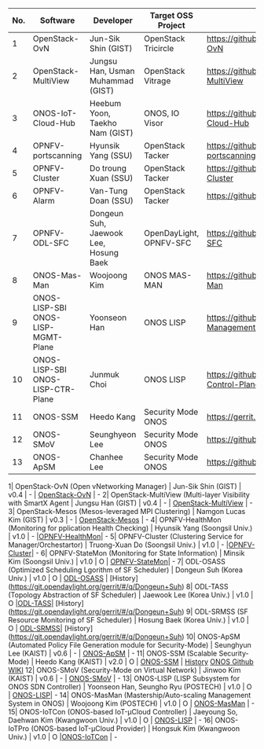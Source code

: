 No. | Software | Developer | Target OSS Project | Github Repository | 
----|----------|-----------|--------------------|-------------------|
1| OpenStack-OvN | Jun-Sik Shin (GIST) | OpenStack Tricircle | https://github.com/K-OpenNet/OpenStack-OvN |
2| OpenStack-MultiView | Jungsu Han, Usman Muhammad (GIST) | OpenStack Vitrage | https://github.com/K-OpenNet/OpenStack-MultiView |
3| ONOS-IoT-Cloud-Hub | Heebum Yoon, Taekho Nam (GIST) | ONOS, IO Visor | https://github.com/K-OpenNet/ONOS-IoT-Cloud-Hub |
4| OPNFV-portscanning | Hyunsik Yang (SSU) | OpenStack Tacker | https://github.com/K-OpenNet/OPNFV-portscanning |
5| OPNFV-Cluster | Do troung Xuan (SSU) | OpenStack Tacker | https://github.com/K-OpenNet/OPNFV-Cluster |
6| OPNFV-Alarm | Van-Tung Doan (SSU) | OpenStack Tacker | https://github.com/K-OpenNet/OPNFV-Alarm |
7| OPNFV-ODL-SFC | Dongeun Suh, Jaewook Lee, Hosung Baek | OpenDayLight, OPNFV-SFC | https://github.com/K-OpenNet/OPNFV-ODL-SFC |
8| ONOS-Mas-Man | Woojoong Kim | ONOS MAS-MAN | https://github.com/K-OpenNet/ONOS-MAS-Man |
9| ONOS-LISP-SBI ONOS-LISP-MGMT-Plane | Yoonseon Han| ONOS LISP | https://github.com/K-OpenNet/ONOS-LISP-Management-Plane |
10| ONOS-LISP-SBI ONOS-LISP-CTR-Plane | Junmuk Choi | ONOS LISP | https://github.com/K-OpenNet/ONOS-LISP-Control-Plane |
11| ONOS-SSM | Heedo Kang | Security Mode ONOS | https://gerrit.onosproject.org/#/q/Heedo+Kang |
12| ONOS-SMoV | Seunghyeon Lee | Security Mode ONOS | https://github.com/K-OpenNet/ONOS-SMoV |
13| ONOS-ApSM | Chanhee Lee | Security Mode ONOS | https://github.com/K-OpenNet/ONOS-ApSM |

1| OpenStack-OvN (Open vNetworking Manager) | Jun-Sik Shin (GIST) | v0.4 | - | [OpenStack-OvN](https://github.com/K-OpenNet/OpenStack-OvN) | - 
2| OpenStack-MultiView (Multi-layer Visibility with SmartX Agent | Jungsu Han (GIST) | v0.4 | - | [OpenStack-MultiView](https://github.com/K-OpenNet/OpenStack-MultiView) | - 
3| OpenStack-Mesos (Mesos-leveraged MPI Clustering) | Namgon Lucas Kim (GIST) | v0.3 | - | [OpenStack-Mesos](https://github.com/K-OpenNet/OpenStack-Mesos) | -
4| OPNFV-HealthMon (Monitoring for pplication Health Checking) | Hyunsik Yang (Soongsil Univ.) | v1.0	| - |[OPNFV-HealthMon](https://github.com/K-OpenNet/OPNFV-HealthMon)| -
5| OPNFV-Cluster (Clustering Service for Manager/Orchestartor) | Truong-Xuan Do (Soongsil Univ.) | v1.0 | - |[OPNFV-Cluster](https://github.com/K-OpenNet/OPNFV-Cluster)| - 
6| OPNFV-StateMon (Monitoring for State Information) | Minsik Kim (Soongsil Univ.) | v1.0 | O | [OPNFV-StateMon](https://github.com/K-OpenNet/OPNFV-StateMon)| - 
7| ODL-OSASS (Optimized Scheduling Lgorithm of SF Scheduler) | Dongeun Suh (Korea Univ.) | v1.0 | O | [ODL-OSASS](https://github.com/K-OpenNet/ODL-OSASS) | [History] (https://git.opendaylight.org/gerrit/#/q/Dongeun+Suh) 
8| ODL-TASS (Topology Abstraction of SF Scheduler) | Jaewook Lee (Korea Univ.) | v1.0 | O |[ODL-TASS](https://github.com/K-OpenNet/ODL-TASS)| [History] (https://git.opendaylight.org/gerrit/#/q/Dongeun+Suh) 
9| ODL-SRMSS (SF Resource Monitoring of SF Scheduler) | Hosung Baek (Korea Univ.) | v1.0 | O | [ODL-SRMSS](https://github.com/K-OpenNet/ODL-SRMSS)| [History] (https://git.opendaylight.org/gerrit/#/q/Dongeun+Suh)
10| ONOS-ApSM (Automated Policy File Generation module for Security-Mode) | Seunghyun Lee (KAIST) | v0.6 | - | [ONOS-ApSM](https://github.com/K-OpenNet/ONOS-ApSM) | - 
11| ONOS-SSM (Scalable Security-Mode) | Heedo Kang (KAIST) | v2.0 | O | [ONOS-SSM](https://github.com/K-OpenNet/ONOS-SSM) | [History](https://gerrit.onosproject.org/#/q/Heedo+Kang) [ONOS Github](https://github.com/opennetworkinglab/onos/tree/master/core/security/src/main/java/org/onosproject/security) [WIKI](https://wiki.onosproject.org/display/ONOS/Security-Mode+ONOS)
12| ONOS-SMoV (Security-Mode on Virtual Network) | Jinwoo Kim (KAIST) | v0.6 | - | [ONOS-SMoV](https://github.com/K-OpenNet/ONOS-SMoV) | - 
13| ONOS-LISP (LISP Subsystem for ONOS SDN Controller) | Yoonseon Han, Seungho Ryu (POSTECH) | v1.0 | O | [ONOS-LISP](https://github.com/K-OpenNet/ONOS-LISP)| - 
14| ONOS-MasMan (Mastership/Auto-scaling Management System in ONOS)	| Woojoong Kim (POSTECH) | v1.0 | O | [ONOS-MasMan](https://github.com/K-OpenNet/ONOS-MasMan) | - 
15| ONOS-IoTCon (ONOS-based IoT-μCloud Controller) | 	Jaeyoung So, Daehwan Kim (Kwangwoon Univ.) | v1.0 | O | [ONOS-LISP](https://github.com/K-OpenNet/ONOS-LISP) | - 
16| ONOS-IoTPro (ONOS-based IoT-μCloud Provider) | Hongsuk Kim (Kwangwoon Univ.) | v1.0 | O |[ONOS-IoTCon](https://github.com/K-OpenNet/ONOS-IoTCon) | - 

